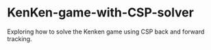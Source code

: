 # KenKen-game-with-CSP-solver
Exploring how to solve the Kenken game using CSP back and forward tracking.
